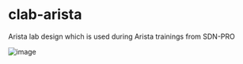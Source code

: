 # clab-arista
Arista lab design which is used during Arista trainings from SDN-PRO

![image](https://github.com/user-attachments/assets/30eb17e2-3a49-41b8-b9e3-0532dad56461)
